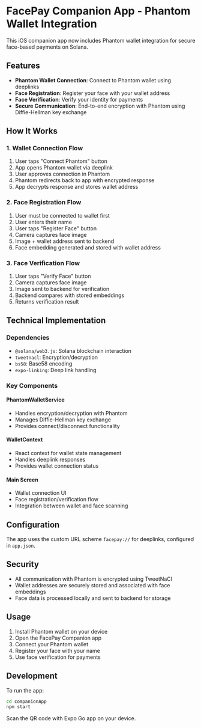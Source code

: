 # FacePay Companion App - Phantom Wallet Integration

This iOS companion app now includes Phantom wallet integration for secure face-based payments on Solana.

## Features

- **Phantom Wallet Connection**: Connect to Phantom wallet using deeplinks
- **Face Registration**: Register your face with your wallet address
- **Face Verification**: Verify your identity for payments
- **Secure Communication**: End-to-end encryption with Phantom using Diffie-Hellman key exchange

## How It Works

### 1. Wallet Connection Flow
1. User taps "Connect Phantom" button
2. App opens Phantom wallet via deeplink
3. User approves connection in Phantom
4. Phantom redirects back to app with encrypted response
5. App decrypts response and stores wallet address

### 2. Face Registration Flow
1. User must be connected to wallet first
2. User enters their name
3. User taps "Register Face" button
4. Camera captures face image
5. Image + wallet address sent to backend
6. Face embedding generated and stored with wallet address

### 3. Face Verification Flow
1. User taps "Verify Face" button
2. Camera captures face image
3. Image sent to backend for verification
4. Backend compares with stored embeddings
5. Returns verification result

## Technical Implementation

### Dependencies
- `@solana/web3.js`: Solana blockchain interaction
- `tweetnacl`: Encryption/decryption
- `bs58`: Base58 encoding
- `expo-linking`: Deep link handling

### Key Components

#### PhantomWalletService
- Handles encryption/decryption with Phantom
- Manages Diffie-Hellman key exchange
- Provides connect/disconnect functionality

#### WalletContext
- React context for wallet state management
- Handles deeplink responses
- Provides wallet connection status

#### Main Screen
- Wallet connection UI
- Face registration/verification flow
- Integration between wallet and face scanning

## Configuration

The app uses the custom URL scheme `facepay://` for deeplinks, configured in `app.json`.

## Security

- All communication with Phantom is encrypted using TweetNaCl
- Wallet addresses are securely stored and associated with face embeddings
- Face data is processed locally and sent to backend for storage

## Usage

1. Install Phantom wallet on your device
2. Open the FacePay Companion app
3. Connect your Phantom wallet
4. Register your face with your name
5. Use face verification for payments

## Development

To run the app:
```bash
cd companionApp
npm start
```

Scan the QR code with Expo Go app on your device.
